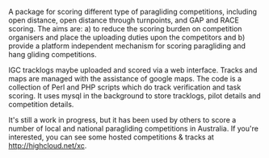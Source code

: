 A package for scoring different type of paragliding competitions, including open distance, open distance through turnpoints, and GAP and RACE scoring. The aims are: a) to reduce the scoring burden on competition organisers and place the uploading duties upon the competitors and b) provide a platform independent mechanism for scoring paragliding and hang gliding competitions.

IGC tracklogs maybe uploaded and scored via a web interface. Tracks and maps are managed with the assistance of google maps. The code is a collection of Perl and PHP scripts which do track verification and task scoring. It uses mysql in the background to store tracklogs, pilot details and competition details.

It's still a work in progress, but it has been used by others to score a number of local and national paragliding competitions in Australia. If you're interested, you can see some hosted competitions & tracks at http://highcloud.net/xc.
